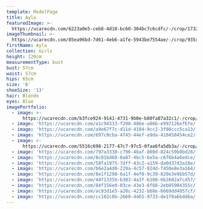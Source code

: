 ```yaml
---
template: ModelPage
title: Ayla
featuredImage: >-
  https://ucarecdn.com/6223a0e5-ceb8-4d10-bc60-304bc7c6cdfc/-/crop/1732x1155/0,245/-/preview/
imageThumbnail: >-
  https://ucarecdn.com/85ea96bd-7d61-4eb6-a1fe-5943be7554ae/-/crop/935x1269/354,98/-/preview/
firstName: Ayla
collection: Girls
height: 120cm
measurementType: bust
bust: 57cm
waist: 57cm
hips: 65cm
size: '6'
shoeSize: '13'
hair: Blonde
eyes: Blue
imagePortfolio:
  - image: >-
      https://ucarecdn.com/b3fce924-9141-4731-9b0e-b80fa87a32c1/-/crop/994x1389/312,79/-/preview/
  - image: 'https://ucarecdn.com/a1c94333-f298-486e-a86b-e997126efbfe/'
  - image: 'https://ucarecdn.com/a9e67f7c-d11d-4184-9cc2-3f00ccc5ca13/'
  - image: 'https://ucarecdn.com/697c0cba-4f45-44ef-a9da-410458454ce2/'
  - image: >-
      https://ucarecdn.com/5516c698-2177-47c7-97c5-0faa6fa5db3a/-/crop/1081x1564/268,355/-/preview/
  - image: 'https://ucarecdn.com/797a3330-c796-4baf-800d-824c59b0bd28/'
  - image: 'https://ucarecdn.com/8c01bd60-0a87-4bc5-be5a-c6f6b4a6edce/'
  - image: 'https://ucarecdn.com/58fa1975-7dff-43c2-a159-da0d37d3a18e/'
  - image: 'https://ucarecdn.com/b6e2a4d0-229a-4c57-924d-f450e8e3a164/'
  - image: 'https://ucarecdn.com/8e1f1298-6a1f-4ef0-9c39-820e3e9bb57d/'
  - image: 'https://ucarecdn.com/44f1335b-b383-4a3f-b108-6b2602afcd57/'
  - image: 'https://ucarecdn.com/84f156e0-03ce-43e3-8f68-2eb05904355c/'
  - image: 'https://ucarecdn.com/ac93d1e5-a20c-4232-b68e-6669dd4057cf/'
  - image: 'https://ucarecdn.com/cc102c0b-2660-4465-9733-de1f0a6bdd6a/'
---
```


